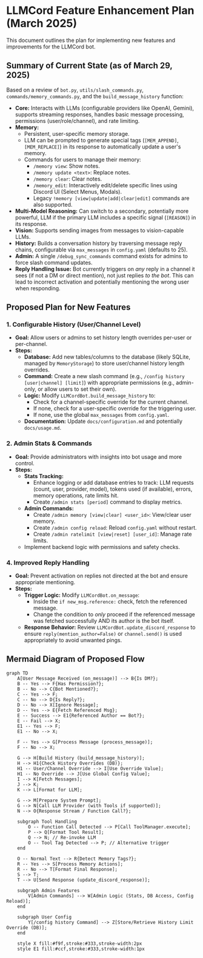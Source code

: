 # LLMCord Feature Enhancement Plan (March 2025)

This document outlines the plan for implementing new features and improvements for the LLMCord bot.

## Summary of Current State (as of March 29, 2025)

Based on a review of `bot.py`, `utils/slash_commands.py`, `commands/memory_commands.py`, and the `build_message_history` function:

*   **Core:** Interacts with LLMs (configurable providers like OpenAI, Gemini), supports streaming responses, handles basic message processing, permissions (user/role/channel), and rate limiting.
*   **Memory:**
    *   Persistent, user-specific memory storage.
    *   LLM can be prompted to generate special tags (`[MEM_APPEND]`, `[MEM_REPLACE]`) in its response to automatically update a user's memory.
    *   Commands for users to manage their memory:
        *   `/memory view`: Show notes.
        *   `/memory update <text>`: Replace notes.
        *   `/memory clear`: Clear notes.
        *   `/memory_edit`: Interactively edit/delete specific lines using Discord UI (Select Menus, Modals).
        *   Legacy `!memory [view|update|add|clear|edit]` commands are also supported.
*   **Multi-Model Reasoning:** Can switch to a secondary, potentially more powerful, LLM if the primary LLM includes a specific signal (`[REASON]`) in its response.
*   **Vision:** Supports sending images from messages to vision-capable LLMs.
*   **History:** Builds a conversation history by traversing message reply chains, configurable via `max_messages` in `config.yaml` (defaults to 25).
*   **Admin:** A single `/debug_sync_commands` command exists for admins to force slash command updates.
*   **Reply Handling Issue:** Bot currently triggers on *any* reply in a channel it sees (if not a DM or direct mention), not just replies *to the bot*. This can lead to incorrect activation and potentially mentioning the wrong user when responding.

## Proposed Plan for New Features

### 1. Configurable History (User/Channel Level)

*   **Goal:** Allow users or admins to set history length overrides per-user or per-channel.
*   **Steps:**
    *   **Database:** Add new tables/columns to the database (likely SQLite, managed by `MemoryStorage`) to store user/channel history length overrides.
    *   **Command:** Create a new slash command (e.g., `/config history [user|channel] [limit]`) with appropriate permissions (e.g., admin-only, or allow users to set their own).
    *   **Logic:** Modify `LLMCordBot.build_message_history` to:
        *   Check for a channel-specific override for the current channel.
        *   If none, check for a user-specific override for the triggering user.
        *   If none, use the global `max_messages` from `config.yaml`.
    *   **Documentation:** Update `docs/configuration.md` and potentially `docs/usage.md`.

### 2. Admin Stats & Commands

*   **Goal:** Provide administrators with insights into bot usage and more control.
*   **Steps:**
    *   **Stats Tracking:**
        *   Enhance logging or add database entries to track: LLM requests (count, user, provider, model), tokens used (if available), errors, memory operations, rate limits hit.
        *   Create `/admin stats [period]` command to display metrics.
    *   **Admin Commands:**
        *   Create `/admin memory [view|clear] <user_id>`: View/clear user memory.
        *   Create `/admin config reload`: Reload `config.yaml` without restart.
        *   Create `/admin ratelimit [view|reset] [user_id]`: Manage rate limits.
    *   Implement backend logic with permissions and safety checks.
    
### 4. Improved Reply Handling

*   **Goal:** Prevent activation on replies not directed at the bot and ensure appropriate mentioning.
*   **Steps:**
    *   **Trigger Logic:** Modify `LLMCordBot.on_message`:
        *   Inside the `if new_msg.reference:` check, fetch the referenced message.
        *   Change the condition to *only* proceed if the referenced message was fetched successfully AND its author is the bot itself.
    *   **Response Behavior:** Review `LLMCordBot.update_discord_response` to ensure `reply(mention_author=False)` or `channel.send()` is used appropriately to avoid unwanted pings.

## Mermaid Diagram of Proposed Flow

```mermaid
graph TD
    A[User Message Received (on_message)] --> B{Is DM?};
    B -- Yes --> F{Has Permission?};
    B -- No --> C{Bot Mentioned?};
    C -- Yes --> F;
    C -- No --> D{Is Reply?};
    D -- No --> X[Ignore Message];
    D -- Yes --> E{Fetch Referenced Msg};
    E -- Success --> E1{Referenced Author == Bot?};
    E -- Fail --> X;
    E1 -- Yes --> F;
    E1 -- No --> X;

    F -- Yes --> G[Process Message (process_message)];
    F -- No --> X;

    G --> H[Build History (build_message_history)];
    H --> H1{Check History Overrides (DB)};
    H1 -- User/Channel Override --> I[Use Override Value];
    H1 -- No Override --> J[Use Global Config Value];
    I --> K[Fetch Messages];
    J --> K;
    K --> L[Format for LLM];

    G --> M[Prepare System Prompt];
    G --> N[Call LLM Provider (with Tools if supported)];
    N --> O{Response Stream / Function Call?};

    subgraph Tool Handling
        O -- Function Call Detected --> P[Call ToolManager.execute];
        P --> Q[Format Tool Result];
        Q --> N; // Re-invoke LLM
        O -- Tool Tag Detected --> P; // Alternative trigger
    end

    O -- Normal Text --> R{Detect Memory Tags?};
    R -- Yes --> S[Process Memory Actions];
    R -- No --> T[Format Final Response];
    S --> T;
    T --> U[Send Response (update_discord_response)];

    subgraph Admin Features
        V[Admin Commands] --> W[Admin Logic (Stats, DB Access, Config Reload)];
    end

    subgraph User Config
        Y[/config history Command] --> Z[Store/Retrieve History Limit Override (DB)];
    end

    style X fill:#f9f,stroke:#333,stroke-width:2px
    style E1 fill:#ccf,stroke:#333,stroke-width:1px